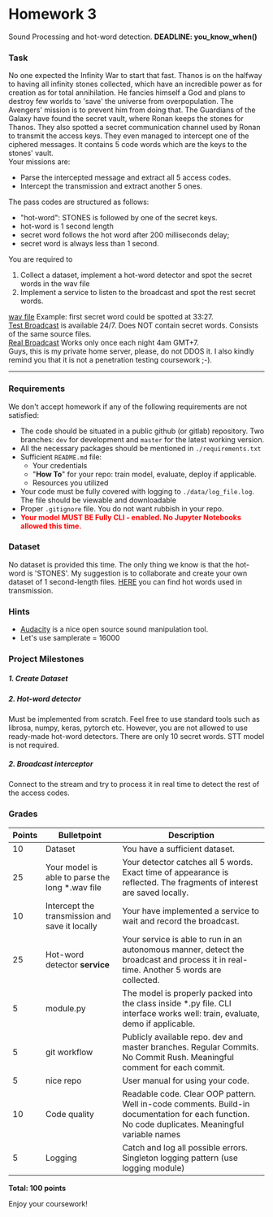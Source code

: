 # Homework 3
Sound Processing and hot-word detection.
__DEADLINE:  you_know_when()__
### Task
No one expected the Infinity War to start that fast. Thanos is on the halfway to having all infinity 
stones collected, which have an incredible power as for creation as for total annihilation. He fancies himself a God and 
plans to destroy few worlds to 'save' the universe from overpopulation.  The Avengers' mission is to prevent him from doing that.
The Guardians of the Galaxy have found the secret 
  vault, where Ronan keeps the stones for Thanos. They also spotted a secret communication channel used by Ronan to transmit 
the access keys. They even managed to intercept one of the ciphered messages. It contains 5 code words which are the keys to the  stones' vault.   
Your missions are:
- Parse the intercepted message and extract all 5 access codes.
- Intercept the transmission and extract another 5 ones.

The pass codes are structured as follows:
- "hot-word":  STONES is followed by one of the secret keys.
- hot-word is 1 second length
- secret word follows the hot word after 200 milliseconds delay;
- secret word is always less than 1 second.

You are required to 
1) Collect a dataset, implement a hot-word detector and spot the secret words in the wav file 
2) Implement a service to listen to the broadcast and spot the rest secret words.
  
[wav file](https://disk.yandex.ru/d/Id76lvfCOw5Kbw) Example: first secret word could be spotted at 33:27.  
[Test Broadcast](https://radio.kotah.ru/soundcheck) is available 24/7. Does NOT contain secret words. Consists of the same source files.  
[Real Broadcast](https://radio.kotah.ru/thanosshow) Works only once each night 4am GMT+7.  
Guys, this is my private home server, please, do not DDOS it. I also kindly remind you that it is not a penetration testing coursework ;-).  

--------------
### Requirements
We don't accept homework if any of the following requirements are not satisfied:
- The code should be situated in a public github (or gitlab) repository. Two branches: `dev` for development and `master` for the latest working version.
- All the necessary packages should be mentioned in `./requirements.txt`
- Sufficient `README.md` file:
    - Your credentials
    - "**How To**" for your repo: train model, evaluate, deploy if applicable.
    - Resources you utilized
- Your code must be fully covered with logging to `./data/log_file.log`. The file should be viewable and downloadable
- Proper `.gitignore` file. You do not want rubbish in your repo.
- **<span style="color: red;">Your model MUST BE Fully CLI - enabled. No Jupyter Notebooks allowed this time.</span>**

### Dataset
No dataset is provided this time. The only thing we know is that the hot-word is 'STONES'.
My suggestion is to collaborate and create your own dataset of 1 second-length files. [HERE](https://disk.yandex.ru/d/6B0vPmB52BEMqw) you 
can find hot words used in transmission. 

### Hints
- [Audacity](https://www.audacityteam.org/) is a nice open source sound manipulation tool.
- Let's use samplerate = 16000

### Project Milestones
##### 1. Create Dataset
##### 2. Hot-word detector
Must be implemented from scratch. Feel free to use standard tools such as librosa, numpy, keras, pytorch etc. 
However, you are not allowed to use ready-made hot-word detectors. There are only 10 secret words. STT model is not required.
##### 2. Broadcast interceptor
Connect to the stream and try to process it in real time to detect the rest of the access codes.

### Grades
  
| Points | Bulletpoint                                     | Description                                                                                                                                      |
|--------|-------------------------------------------------|--------------------------------------------------------------------------------------------------------------------------------------------------|
| 10     | Dataset                                         | You have a sufficient dataset.                                                                                                                   |
| 25     | Your model is able to parse the long *.wav file | Your detector catches all 5 words. Exact time of appearance is reflected. The fragments of interest are saved locally.                           |
| 10     | Intercept the transmission and save it locally  | Your have implemented a service to wait and record the broadcast.                                                                                |
| 25     | Hot-word detector **service**                   | Your service is able to run in an autonomous manner, detect the broadcast and process it in real-time. Another 5 words are collected.            |
| 5      | module.py                                       | The model is properly packed into the class inside *.py file. CLI interface works well: train, evaluate, demo if applicable.                     |
| 5      | git workflow                                    | Publicly available repo. dev and master branches. Regular Commits. No Commit Rush. Meaningful comment for each commit.                           |
| 5      | nice repo                                       | User manual for using your code.                                                                                                                 
| 10     | Code quality                                    | Readable code. Clear OOP pattern. Well in-code comments. Build-in documentation for each function. No code duplicates. Meaningful variable names |
| 5      | Logging                                         | Catch and log all possible errors. Singleton logging pattern (use logging module)                                                                |


__Total: 100 points__ 

Enjoy your coursework!